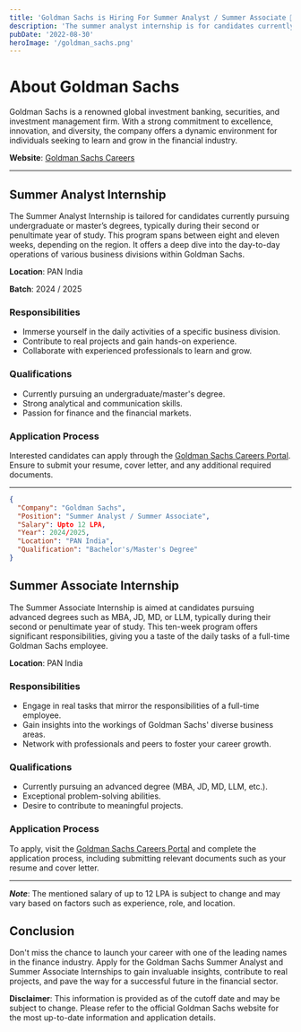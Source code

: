 ```yaml
---
title: 'Goldman Sachs is Hiring For Summer Analyst / Summer Associate 🤩!'
description: 'The summer analyst internship is for candidates currently pursuing an undergraduate/master’s degree and is usually undertaken during the second...'
pubDate: '2022-08-30'
heroImage: '/goldman_sachs.png'
---
```


# About Goldman Sachs
Goldman Sachs is a renowned global investment banking, securities, and investment management firm. With a strong commitment to excellence, innovation, and diversity, the company offers a dynamic environment for individuals seeking to learn and grow in the financial industry.

**Website**: [Goldman Sachs Careers](https://goldmansachs.tal.net/vx/lang-en-GB/mobile-0/brand-2/candidate/so/pm/1/pl/1/opp/2-Summer-Analyst-Summer-Associate-Internship-programs/en-GB)


---

## Summer Analyst Internship
The Summer Analyst Internship is tailored for candidates currently pursuing undergraduate or master’s degrees, typically during their second or penultimate year of study. This program spans between eight and eleven weeks, depending on the region. It offers a deep dive into the day-to-day operations of various business divisions within Goldman Sachs.

**Location**: PAN India

**Batch**: 2024 / 2025

### Responsibilities
- Immerse yourself in the daily activities of a specific business division.
- Contribute to real projects and gain hands-on experience.
- Collaborate with experienced professionals to learn and grow.

### Qualifications
- Currently pursuing an undergraduate/master's degree.
- Strong analytical and communication skills.
- Passion for finance and the financial markets.

### Application Process
Interested candidates can apply through the [Goldman Sachs Careers Portal](https://goldmansachs.tal.net/vx/lang-en-GB/mobile-0/brand-2/candidate/so/pm/1/pl/1/opp/2-Summer-Analyst-Summer-Associate-Internship-programs/en-GB). Ensure to submit your resume, cover letter, and any additional required documents.

---

```json
{
  "Company": "Goldman Sachs",
  "Position": "Summer Analyst / Summer Associate",
  "Salary": Upto 12 LPA,
  "Year": 2024/2025,
  "Location": "PAN India",
  "Qualification": "Bachelor's/Master's Degree"
}
```

## Summer Associate Internship
The Summer Associate Internship is aimed at candidates pursuing advanced degrees such as MBA, JD, MD, or LLM, typically during their second or penultimate year of study. This ten-week program offers significant responsibilities, giving you a taste of the daily tasks of a full-time Goldman Sachs employee.

**Location**: PAN India


### Responsibilities
- Engage in real tasks that mirror the responsibilities of a full-time employee.
- Gain insights into the workings of Goldman Sachs' diverse business areas.
- Network with professionals and peers to foster your career growth.

### Qualifications
- Currently pursuing an advanced degree (MBA, JD, MD, LLM, etc.).
- Exceptional problem-solving abilities.
- Desire to contribute to meaningful projects.

### Application Process
To apply, visit the [Goldman Sachs Careers Portal](https://goldmansachs.tal.net/vx/lang-en-GB/mobile-0/brand-2/candidate/so/pm/1/pl/1/opp/2-Summer-Analyst-Summer-Associate-Internship-programs/en-GB) and complete the application process, including submitting relevant documents such as your resume and cover letter.

---

***Note***: The mentioned salary of up to 12 LPA is subject to change and may vary based on factors such as experience, role, and location.

## Conclusion
Don't miss the chance to launch your career with one of the leading names in the finance industry. Apply for the Goldman Sachs Summer Analyst and Summer Associate Internships to gain invaluable insights, contribute to real projects, and pave the way for a successful future in the financial sector.

**Disclaimer**: This information is provided as of the cutoff date and may be subject to change. Please refer to the official Goldman Sachs website for the most up-to-date information and application details.